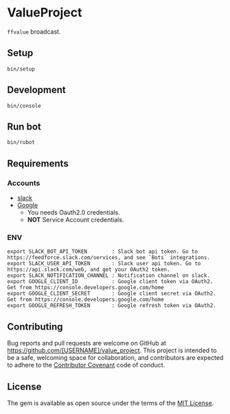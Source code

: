 # ValueProject

`ffvalue` broadcast.

## Setup

```
bin/setup
```

## Development

```
bin/console
```

## Run bot

```
bin/rubot
```

## Requirements
### Accounts

* [slack](https://feedforce.slack.com)
* [Google](https://console.developers.google.com/home)
   * You needs Oauth2.0 credentials.
   * **NOT** Service Account credentials.

### ENV

```
export SLACK_BOT_API_TOKEN        : Slack bot api token. Go to https://feedforce.slack.com/services, and see `Bots` integrations.
export SLACK_USER_API_TOKEN       : Slack user api token. Go to https://api.slack.com/web, and get your OAuth2 token.
export SLACK_NOTIFICATION_CHANNEL : Notification channel on slack.
export GOOGLE_CLIENT_ID           : Google client token via OAuth2. Get from https://console.developers.google.com/home
export GOOGLE_CLIENT_SECRET       : Google client secret via OAuth2. Get from https://console.developers.google.com/home
export GOOGLE_REFRESH_TOKEN       : Google refresh token via OAuth2.
```

## Contributing

Bug reports and pull requests are welcome on GitHub at https://github.com/[USERNAME]/value_project. This project is intended to be a safe, welcoming space for collaboration, and contributors are expected to adhere to the [Contributor Covenant](contributor-covenant.org) code of conduct.

## License

The gem is available as open source under the terms of the [MIT License](http://opensource.org/licenses/MIT).

